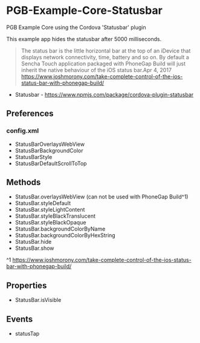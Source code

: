 # PGB-Example-Core-Statusbar
PGB Example Core using the Cordova 'Statusbar' plugin

This example app hides the statusbar after 5000 milliseconds.

> The status bar is the little horizontal bar at the top of an iDevice that displays network connectivity, time, battery and so on. By default a Sencha Touch application packaged with PhoneGap Build will just inherit the native behaviour of the iOS status bar.Apr 4, 2017
https://www.joshmorony.com/take-complete-control-of-the-ios-status-bar-with-phonegap-build/

* Statusbar - https://www.npmjs.com/package/cordova-plugin-statusbar

## Preferences

### config.xml

* StatusBarOverlaysWebView
* StatusBarBackgroundColor
* StatusBarStyle
* StatusBarDefaultScrollToTop

## Methods

* StatusBar.overlaysWebView (can not be used with PhoneGap Build^1)
* StatusBar.styleDefault
* StatusBar.styleLightContent
* StatusBar.styleBlackTranslucent
* StatusBar.styleBlackOpaque
* StatusBar.backgroundColorByName
* StatusBar.backgroundColorByHexString
* StatusBar.hide
* StatusBar.show

^1 https://www.joshmorony.com/take-complete-control-of-the-ios-status-bar-with-phonegap-build/

## Properties

* StatusBar.isVisible

## Events

* statusTap





